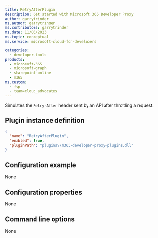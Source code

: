 ```yaml
---
title: RetryAfterPlugin
description: Get started with Microsoft 365 Developer Proxy
author: garrytrinder
ms.author: garrytrinder
ms.contributors: garrytrinder
ms.date: 11/03/2023
ms.topic: conceptual
ms.service: microsoft-cloud-for-developers

categories:
  - developer-tools
products:
  - microsoft-365
  - microsoft-graph
  - sharepoint-online
  - m365
ms.custom:
  - fcp
  - team=cloud_advocates
---
```


Simulates the `Retry-After` header sent by an API after throttling a request.

## Plugin instance definition

```json
{
  "name": "RetryAfterPlugin",
  "enabled": true,
  "pluginPath": "plugins\\m365-developer-proxy-plugins.dll"
}
```

## Configuration example

None

## Configuration properties

None

## Command line options

None
